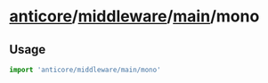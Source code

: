 # [anticore](../../../../../#reference)/[middleware](../../#reference)/[main](../#reference)/<a name="reference">mono</a>

## Usage

```js
import 'anticore/middleware/main/mono'
```